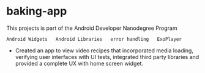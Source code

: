 # baking-app

This projects is part of the Android Developer Nanodegree Program

```
Android Widgets   Android Libraries   error handling   ExoPlayer
```
- Created an app to view video recipes that incorporated media loading, verifying user interfaces with UI tests, integrated third party libraries and provided a complete UX with home screen widget.
